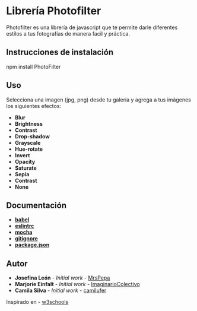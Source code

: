 Librería Photofilter
====================

Photofilter es una librería de javascript que te permite darle diferentes estilos a tus fotografías de manera facil y práctica.

Instrucciones de instalación
----------------------------

npm install PhotoFilter

Uso
-----

Selecciona una imagen (jpg, png) desde tu galería y agrega a tus imágenes los siguientes efectos:
* **Blur**
* **Brightness**
* **Contrast**
* **Drop-shadow**
* **Grayscale**
* **Hue-rotate**
* **Invert**
* **Opacity**
* **Saturate**
* **Sepia**
* **Contrast**
* **None**

Documentación
--------------

* **[babel](https://babeljs.io/)**
* **[eslintrc](https://eslint.org/)**
* **[mocha](https://mochajs.org/)**
* **[gitignore]()**
* **[package.json]()**


Autor
-----

* **Josefina León** - *Initial work* - [MrsPepa](https://github.com/MrsPepa)
* **Marjorie Einfalt** - *Initial work* - [ImaginarioColectivo](https://github.com/ImaginarioColectivo)
* **Camila Silva** - *Initial work* - [camilufer](https://github.com/camilufer)




 Inspirado en - [w3schools](https://www.w3schools.com/cssref/css3_pr_filter.asp) 